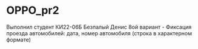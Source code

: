 # OPPO_pr2
Выполнил студент КИ22-06Б Безпалый Денис
8ой вариант - Фиксация проезда автомобилей: дата, номер автомобиля (строка в характерном формате)
